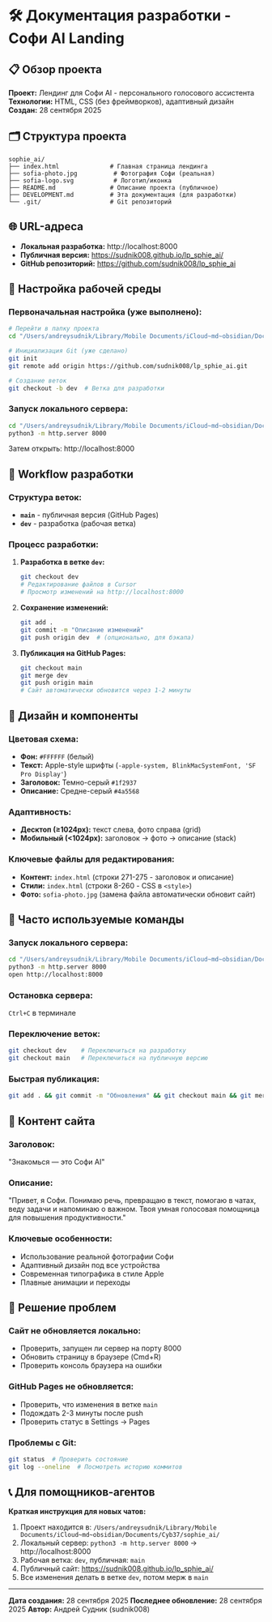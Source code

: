 # 🛠 Документация разработки - Софи AI Landing

## 📋 Обзор проекта

**Проект:** Лендинг для Софи AI - персонального голосового ассистента
**Технологии:** HTML, CSS (без фреймворков), адаптивный дизайн
**Создан:** 28 сентября 2025

## 🗂 Структура проекта

```
sophie_ai/
├── index.html              # Главная страница лендинга
├── sofia-photo.jpg          # Фотография Софи (реальная)
├── sofia-logo.svg           # Логотип/иконка
├── README.md               # Описание проекта (публичное)
├── DEVELOPMENT.md          # Эта документация (для разработки)
└── .git/                   # Git репозиторий
```

## 🌐 URL-адреса

- **Локальная разработка:** http://localhost:8000
- **Публичная версия:** https://sudnik008.github.io/lp_sphie_ai/
- **GitHub репозиторий:** https://github.com/sudnik008/lp_sphie_ai

## 🔧 Настройка рабочей среды

### Первоначальная настройка (уже выполнено):

```bash
# Перейти в папку проекта
cd "/Users/andreysudnik/Library/Mobile Documents/iCloud~md~obsidian/Documents/Cyb37/sophie_ai"

# Инициализация Git (уже сделано)
git init
git remote add origin https://github.com/sudnik008/lp_sphie_ai.git

# Создание веток
git checkout -b dev  # Ветка для разработки
```

### Запуск локального сервера:

```bash
cd "/Users/andreysudnik/Library/Mobile Documents/iCloud~md~obsidian/Documents/Cyb37/sophie_ai"
python3 -m http.server 8000
```

Затем открыть: http://localhost:8000

## 🚀 Workflow разработки

### Структура веток:

- **`main`** - публичная версия (GitHub Pages)
- **`dev`** - разработка (рабочая ветка)

### Процесс разработки:

1. **Разработка в ветке `dev`:**
   ```bash
   git checkout dev
   # Редактирование файлов в Cursor
   # Просмотр изменений на http://localhost:8000
   ```

2. **Сохранение изменений:**
   ```bash
   git add .
   git commit -m "Описание изменений"
   git push origin dev  # (опционально, для бэкапа)
   ```

3. **Публикация на GitHub Pages:**
   ```bash
   git checkout main
   git merge dev
   git push origin main
   # Сайт автоматически обновится через 1-2 минуты
   ```

## 🎨 Дизайн и компоненты

### Цветовая схема:
- **Фон:** `#FFFFFF` (белый)
- **Текст:** Apple-style шрифты (`-apple-system, BlinkMacSystemFont, 'SF Pro Display'`)
- **Заголовок:** Темно-серый `#1f2937`
- **Описание:** Средне-серый `#4a5568`

### Адаптивность:
- **Десктоп (≥1024px):** текст слева, фото справа (grid)
- **Мобильный (<1024px):** заголовок → фото → описание (stack)

### Ключевые файлы для редактирования:
- **Контент:** `index.html` (строки 271-275 - заголовок и описание)
- **Стили:** `index.html` (строки 8-260 - CSS в `<style>`)
- **Фото:** `sofia-photo.jpg` (замена файла автоматически обновит сайт)

## 🔄 Часто используемые команды

### Запуск локального сервера:
```bash
cd "/Users/andreysudnik/Library/Mobile Documents/iCloud~md~obsidian/Documents/Cyb37/sophie_ai"
python3 -m http.server 8000
open http://localhost:8000
```

### Остановка сервера:
`Ctrl+C` в терминале

### Переключение веток:
```bash
git checkout dev    # Переключиться на разработку
git checkout main   # Переключиться на публичную версию
```

### Быстрая публикация:
```bash
git add . && git commit -m "Обновления" && git checkout main && git merge dev && git push origin main && git checkout dev
```

## 📝 Контент сайта

### Заголовок:
"Знакомься — это Софи AI"

### Описание:
"Привет, я Софи. Понимаю речь, превращаю в текст, помогаю в чатах, веду задачи и напоминаю о важном. Твоя умная голосовая помощница для повышения продуктивности."

### Ключевые особенности:
- Использование реальной фотографии Софи
- Адаптивный дизайн под все устройства
- Современная типографика в стиле Apple
- Плавные анимации и переходы

## 🐛 Решение проблем

### Сайт не обновляется локально:
- Проверить, запущен ли сервер на порту 8000
- Обновить страницу в браузере (Cmd+R)
- Проверить консоль браузера на ошибки

### GitHub Pages не обновляется:
- Проверить, что изменения в ветке `main`
- Подождать 2-3 минуты после push
- Проверить статус в Settings → Pages

### Проблемы с Git:
```bash
git status  # Проверить состояние
git log --oneline  # Посмотреть историю коммитов
```

## 📞 Для помощников-агентов

**Краткая инструкция для новых чатов:**

1. Проект находится в: `/Users/andreysudnik/Library/Mobile Documents/iCloud~md~obsidian/Documents/Cyb37/sophie_ai/`
2. Локальный сервер: `python3 -m http.server 8000` → http://localhost:8000
3. Рабочая ветка: `dev`, публичная: `main`
4. Публичный сайт: https://sudnik008.github.io/lp_sphie_ai/
5. Все изменения делать в ветке `dev`, потом мерж в `main`

---

**Дата создания:** 28 сентября 2025
**Последнее обновление:** 28 сентября 2025
**Автор:** Андрей Судник (sudnik008)
